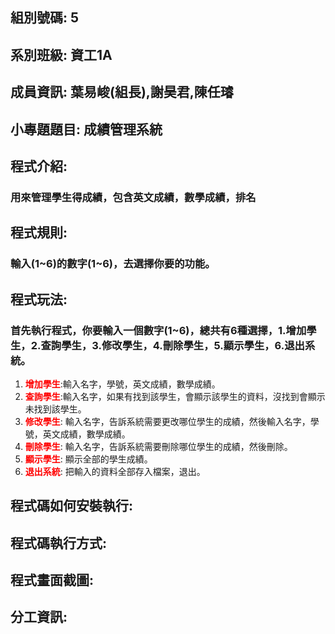 ## <b>組別號碼:</b> 5
## <b>系別班級:</b> 資工1A 
## <b>成員資訊:</b> 葉易峻(組長),謝昊君,陳任璿
## <b>小專題題目:</b> 成績管理系統
## <b>程式介紹</b>: 
### 用來管理學生得成績，包含英文成績，數學成績，排名
## <b>程式規則:</b>
### 輸入(1~6)的數字(1~6)，去選擇你要的功能。
## <b>程式玩法:</b>
### 首先執行程式，你要輸入一個數字(1~6)，總共有6種選擇，1.增加學生，2.查詢學生，3.修改學生，4.刪除學生，5.顯示學生，6.退出系統。

1. **<font color = red>增加學生</font>**:輸入名字，學號，英文成績，數學成績。
2. **<font color = red>查詢學生</font>**:輸入名字，如果有找到該學生，會顯示該學生的資料，沒找到會顯示未找到該學生。
3. **<font color = red>修改學生</font>**: 輸入名字，告訴系統需要更改哪位學生的成績，然後輸入名字，學號，英文成績，數學成績。
4. **<font color = red>刪除學生</font>**: 輸入名字，告訴系統需要刪除哪位學生的成績，然後刪除。
5. **<font color = red>顯示學生</font>**: 顯示全部的學生成績。
6. **<font color = red>退出系統</font>**: 把輸入的資料全部存入檔案，退出。








## <b>程式碼如何安裝執行:</b>
## <b>程式碼執行方式:</b>
## <b>程式畫面截圖:</b>
## <b>分工資訊:</b>
